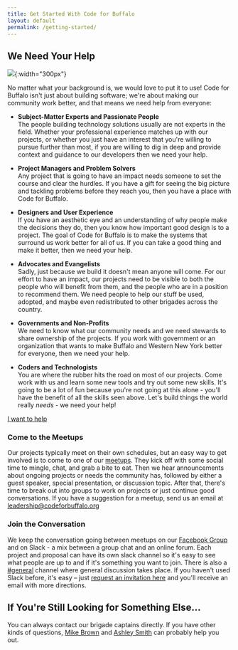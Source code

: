 ```yaml
---
title: Get Started With Code for Buffalo
layout: default
permalink: /getting-started/
---
```


## We Need Your Help

![](/uploads/no-one-is-coming-transparent.png){:width="300px"}

No matter what your background is, we would love to put it to use! Code for Buffalo isn't just about building software; we're about making our community work better, and that means we need help from everyone:

* **Subject-Matter Experts and Passionate People**<br>The people building technology solutions usually are not experts in the field. Whether your professional experience matches up with our projects, or whether you just have an interest that you're willing to pursue further than most, if you are willing to dig in deep and provide context and guidance to our developers then we need your help.

* **Project Managers and Problem Solvers**<br>Any project that is going to have an impact needs someone to set the course and clear the hurdles. If you have a gift for seeing the big picture and tackling problems before they reach you, then you have a place with Code for Buffalo.

* **Designers and User Experience**<br>If you have an aesthetic eye and an understanding of why people make the decisions they do, then you know how important good design is to a project. The goal of Code for Buffalo is to make the systems that surround us work better for all of us. If you can take a good thing and make it better, then we need your help.

* **Advocates and Evangelists**<br>Sadly, just because we build it doesn't mean anyone will come. For our effort to have an impact, our projects need to be visible to both the people who will benefit from them, and the people who are in a position to recommend them. We need people to help our stuff be used, adopted, and maybe even redistributed to other brigades across the country.

* **Governments and Non-Profits**<br>We need to know what our community needs and we need stewards to share ownership of the projects. If you work with government or an organization that wants to make Buffalo and Western New York better for everyone, then we need your help.

* **Coders and Technologists**<br>You are where the rubber hits the road on most of our projects. Come work with us and learn some new tools and try out some new skills. It's going to be a lot of fun because you're not going at this alone - you'll have the benefit of all the skills seen above. Let's build things the world really *needs* - we need your help!


<div class="row">
  <div class="col-md-12">
    <p class="text-center"><a href="https://goo.gl/forms/wfWaDwOluEeZvKKr1" target="_blank" class="btn btn-primary btn-lg"><i class="fa fa-hand-paper"></i>    I want to help</a></p>
  </div>
</div>

### Come to the Meetups

Our projects typically meet on their own schedules, but an easy way to get involved is to come to one of our [meetups](https://www.meetup.com/Code-for-Buffalo-Code-for-America-of-Western-New-York/). They kick off with some social time to mingle, chat, and grab a bite to eat. Then we hear announcements about ongoing projects or needs the community has, followed by either a guest speaker, special presentation, or discussion topic. After that, there's time to break out into groups to work on projects or just continue good conversations. If you have a suggestion for a meetup, send us an email at [leadership@codeforbuffalo.org](mailto:leadership@codeforbuffalo.org?subject=Meetup%20Suggestion)

### Join the Conversation

We keep the conversation going between meetups on our [Facebook Group](https://www.facebook.com/groups/1312675832188711/) and on Slack - a mix between a group chat and an online forum. Each project and proposal can have its own slack channel so it's easy to see what people are up to and if it's something you want to join. There is also a [#general](https://codeforbuffalo.slack.com/) channel where general discussion takes place. If you haven't used Slack before, it's easy – just [request an invitation here](https://join.slack.com/t/codeforbuffalo/shared_invite/enQtMzk5NzA5MjA4NTQ0LWNlY2UyOWJlZWUxMjQ0NTE1M2RlOWNjNDcyNzkwZmYxNDY4MDE5ZGNhZjNhOWY4MWU2OWRhNGMzNzUwMmEzMTk) and you'll receive an email with more directions.

## If You're Still Looking for Something Else…

You can always contact our brigade captains directly. If you have other kinds of questions, [Mike Brown](mailto:mike@codeforbuffalo.org?subject=Getting%20Started%20with%20Code%20for%20Buffalo) and [Ashley Smith](mailto:ashley@codeforbuffalo.org?subject=Getting%20Started%20with%20Code%20for%20Buffalo) can probably help you out.
